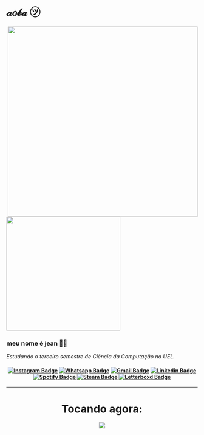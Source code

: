 <h1 align="left"> 𝒶𝑜𝒷𝒶 ㋡ </h1>
<img align='right' src="https://github-readme-stats.vercel.app/api?username=jeancarlopolo&show_icons=true&title_color=783c00&text_color=af552e&icon_color=783c00&bg_color=f8efd4&cache_seconds=2300" width="500">



<br/><br/>
<img src="https://img.shields.io/static/v1?label=Overview&message=JEANCARLOPOLO&color=f8efd4&style=for-the-badge&logo=GitHub" width="300">

### meu nome é jean 👍🏻

<p>

*Estudando o terceiro semestre de Ciência da Computação na UEL.*


<h4 align="center">

[![Instagram Badge](https://img.shields.io/badge/-instagram-red?style=for-the-badge&logo=instagram&logoColor=white&link=https://github.com/jeancarlopolo)](https://www.instagram.com/jean.carlo.polo/)
[![Whatsapp Badge](https://img.shields.io/badge/WhatsApp-25D366?style=for-the-badge&logo=whatsapp&logoColor=white&link=https://github.com/jeancarlopolo)](https://wa.link/x5zmta)
[![Gmail Badge](https://img.shields.io/badge/Gmail-D14836?style=for-the-badge&logo=gmail&logoColor=white&link=https://github.com/jeancarlopolo)](mailto:jeancarlopolo03@gmail.com)
[![Linkedin Badge](https://img.shields.io/badge/-Linkedin-blue?style=for-the-badge&logo=Linkedin&logoColor=white&link=https://github.com/jeancarlopolo)](https://www.linkedin.com/in/jean-carlo-dev/)
[![Spotify Badge](https://img.shields.io/badge/-Spotify-3bb34b?style=for-the-badge&logo=Spotify&logoColor=161f16&link=https://github.com/jeancarlopolo)](https://open.spotify.com/user/apisteftos)
[![Steam Badge](https://img.shields.io/badge/Steam-000000?style=for-the-badge&logo=steam&logoColor=white&link=https://github.com/jeancarlopolo)](https://steamcommunity.com/id/TONHAOMOTOTAXI)
[![Letterboxd Badge](https://img.shields.io/badge/Letterboxd-1c1a3d?style=for-the-badge&logo=Letterboxd&logoColor=white&link=https://github.com/jeancarlopolo)](https://letterboxd.com/TonhaoMototaxi/)
</h4>


***
<h1 align="center"> Tocando agora: </h1>
<p align="center">
<img src="https://now-play.vercel.app/api/generate?uid=b9a18bd3-aa8c-4d4d-aa62-cd968cb8915e" />
</p>
